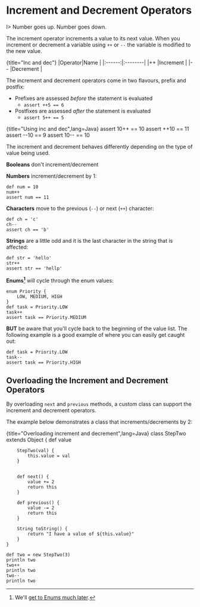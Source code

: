 # Increment and Decrement Operators

I> Number goes up. Number goes down.

The increment operator increments a value to its next value. When you increment or decrement a variable using `++` or `--` the variable is modified to the new value.

{title="Inc and dec"}
|Operator|Name	|
|:------:|:--------|
|++      |Increment	|
|--      |Decrement	|


The increment and decrement operators come in two flavours, prefix and postfix:

* Prefixes are assessed _before_ the statement is evaluated
	* `assert ++5 == 6`
* Postfixes are assessed _after_ the statement is evaluated
	* `assert 5++ == 5`

{title="Using inc and dec",lang=Java}
	assert 10++ == 10
	assert ++10 == 11
	assert --10 == 9
	assert 10-- == 10


The increment and decrement behaves differently depending on the type of value being used.

**Booleans** don't increment/decrement

**Numbers** increment/decrement by 1:

	def num = 10
	num++
	assert num == 11

**Characters** move to the previous (`--`) or next (`++`) character:

	def ch = 'c'
	ch--
	assert ch == 'b'

**Strings** are a little odd and it is the last character in the string that is affected:

	def str = 'hello'
	str++
	assert str == 'hellp'

**Enums[^enums]** will cycle through the enum values:

	enum Priority {
	    LOW, MEDIUM, HIGH
	}
	def task = Priority.LOW
	task++
	assert task == Priority.MEDIUM

[^enums]: We'll [get to Enums much later](#chenums).

**BUT** be aware that you'll cycle back to the beginning of the value list. The following example is a good example of where you can easily get caught out:

	def task = Priority.LOW
	task--
	assert task == Priority.HIGH


## Overloading the Increment and Decrement Operators

By overloading `next` and `previous` methods, a custom class can support the increment and decrement operators.

The example below demonstrates a class that increments/decrements by 2:

{title="Overloading increment and decrement",lang=Java}
	class StepTwo extends Object {
	    def value

	    StepTwo(val) {
	        this.value = val
	    }


	    def next() {
	        value += 2
	        return this
	    }

	    def previous() {
	        value -= 2
	        return this
	    }

	    String toString() {
	        return "I have a value of ${this.value}"
	    }
	}

	def two = new StepTwo(3)
	println two
	two++
	println two
	two--
	println two
